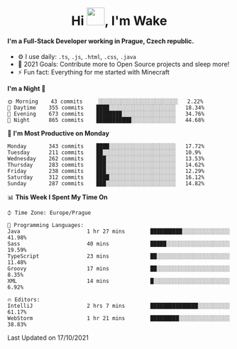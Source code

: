<h1 align="center">Hi <img src="https://raw.githubusercontent.com/MrWakeCZ/MrWakeCZ/master/Hi.gif" width="40px" />, I'm Wake</h1>

#### I'm a Full-Stack Developer working in Prague, Czech republic.
- ⚙️ I use daily: `.ts`, `.js`, `.html`, `.css`, `.java`
- 🥅 2021 Goals: Contribute more to Open Source projects and sleep more!
- ⚡ Fun fact: Everything for me started with Minecraft

<!--START_SECTION:waka-->
**I'm a Night 🦉** 

```text
🌞 Morning    43 commits     ░░░░░░░░░░░░░░░░░░░░░░░░░   2.22% 
🌆 Daytime    355 commits    ████░░░░░░░░░░░░░░░░░░░░░   18.34% 
🌃 Evening    673 commits    ████████░░░░░░░░░░░░░░░░░   34.76% 
🌙 Night      865 commits    ███████████░░░░░░░░░░░░░░   44.68%

```
📅 **I'm Most Productive on Monday** 

```text
Monday       343 commits    ████░░░░░░░░░░░░░░░░░░░░░   17.72% 
Tuesday      211 commits    ██░░░░░░░░░░░░░░░░░░░░░░░   10.9% 
Wednesday    262 commits    ███░░░░░░░░░░░░░░░░░░░░░░   13.53% 
Thursday     283 commits    ███░░░░░░░░░░░░░░░░░░░░░░   14.62% 
Friday       238 commits    ███░░░░░░░░░░░░░░░░░░░░░░   12.29% 
Saturday     312 commits    ████░░░░░░░░░░░░░░░░░░░░░   16.12% 
Sunday       287 commits    ███░░░░░░░░░░░░░░░░░░░░░░   14.82%

```


📊 **This Week I Spent My Time On** 

```text
⌚︎ Time Zone: Europe/Prague

💬 Programming Languages: 
Java                     1 hr 27 mins        ██████████░░░░░░░░░░░░░░░   41.98% 
Sass                     40 mins             █████░░░░░░░░░░░░░░░░░░░░   19.59% 
TypeScript               23 mins             ██░░░░░░░░░░░░░░░░░░░░░░░   11.48% 
Groovy                   17 mins             ██░░░░░░░░░░░░░░░░░░░░░░░   8.35% 
XML                      14 mins             █░░░░░░░░░░░░░░░░░░░░░░░░   6.92%

🔥 Editors: 
IntelliJ                 2 hrs 7 mins        ███████████████░░░░░░░░░░   61.17% 
WebStorm                 1 hr 21 mins        █████████░░░░░░░░░░░░░░░░   38.83%

```


 Last Updated on 17/10/2021
<!--END_SECTION:waka-->
